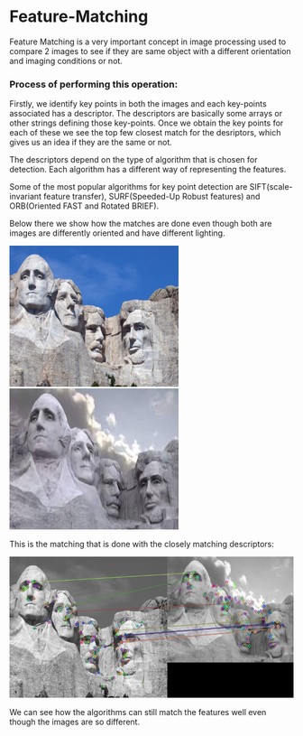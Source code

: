 # Feature-Matching

Feature Matching is a very important concept in image processing used to compare 2 images to see if they are same object with a different orientation and imaging conditions or not.

### Process of performing this operation:

Firstly, we identify key points in both the images and each key-points associated has a descriptor. The descriptors are basically some arrays or other strings defining those key-points. Once we obtain the key points for each of these we see the top few closest match for the desriptors, which gives us an idea if they are the same or not.

The descriptors depend on the type of algorithm that is chosen for detection. Each algorithm has a different way of representing the features.

Some of the most popular algorithms for key point detection are SIFT(scale-invariant feature transfer), SURF(Speeded-Up Robust features) and ORB(Oriented FAST and Rotated BRIEF).

Below there we show how the matches are done even though both are images are differently oriented and have different lighting.

<img src="mr3.jpg" alt="caption needed" width="300" height="250">
<img src="mr5.jpg" alt="caption needed" width="300" height="250">

This is the matching that is done with the closely matching descriptors:

<img src="matching_img.jpg" alt="caption needed" width="600" height="250">


We can see how the algorithms can still match the features well even though the images are so different.
